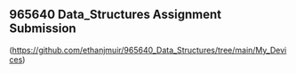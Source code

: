 ## 965640 Data_Structures Assignment Submission

(https://github.com/ethanjmuir/965640_Data_Structures/tree/main/My_Devices)

